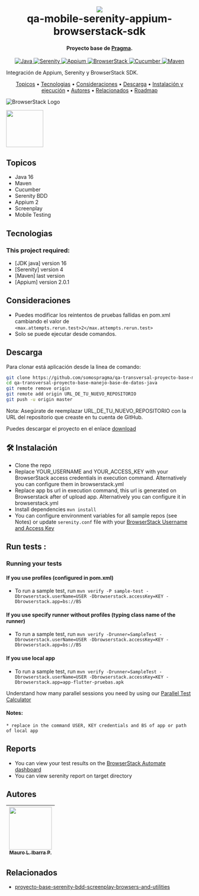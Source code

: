 <h1 align="center">
  <br>
  <a href="http://www.amitmerchant.com/electron-markdownify"><img src="https://f.hubspotusercontent20.net/hubfs/2829524/Copia%20de%20LOGOTIPO_original-2.png"></a>
  <br>
  qa-mobile-serenity-appium-browserstack-sdk
  <br>
</h1>

<h4 align="center">Proyecto base de <a href="https://github.com/karatelabs/karate" target="_blank">Pragma</a>.</h4>


<p align="center">
  <a href="https://www.oracle.com/java/technologies/javase-jdk16-downloads.html">
    <img src="https://img.shields.io/badge/Java-16-orange.svg" alt="Java">
  </a>
  <a href="https://serenity-bdd.info/">
    <img src="https://img.shields.io/badge/Serenity-BDD-blueviolet.svg" alt="Serenity">
  </a>
  <a href="https://appium.io/">
    <img src="https://img.shields.io/badge/Appium-Mobile_Testing-blue.svg" alt="Appium">
  </a>
  <a href="https://www.browserstack.com/">
    <img src="https://img.shields.io/badge/BrowserStack-Cross_Browser_Testing-lightgrey.svg" alt="BrowserStack">
  </a>
  <a href="https://cucumber.io/">
    <img src="https://img.shields.io/badge/Cucumber-BDD-green.svg" alt="Cucumber">
  </a>
  <a href="https://maven.apache.org/">
    <img src="https://img.shields.io/badge/Maven-Build_Tool-red.svg" alt="Maven">
  </a>
</p>

Integración de Appium, Serenity y BrowserStack SDK.

<p align="center">
  <a href="#topicos">Topicos</a> •
  <a href="#tecnologias">Tecnologias</a> •
  <a href="#consideraciones">Consideraciones</a> •
  <a href="#descarga">Descarga</a> •
  <a href="#instalación-y-ejecución">Instalación y ejecución</a> •
  <a href="#autores">Autores</a> •
  <a href="#relacionados">Relacionados</a> •
  <a href="#roadmap">Roadmap</a>
</p>

![BrowserStack Logo](https://d98b8t1nnulk5.cloudfront.net/production/images/layout/logo-header.png?1469004780)

<img src="https://serenity-bdd.info/wp-content/uploads/elementor/thumbs/serenity-bdd-pac9onzlqv9ebi90cpg4zsqnp28x4trd1adftgkwbq.png" height = "100">

## Topicos

* Java 16
* Maven
* Cucumber
* Serenity BDD
* Appium 2
* Screenplay
* Mobile Testing

## Tecnologias
### This project required:
- [JDK java] version 16
- [Serenity] version 4
- [Maven] last version
- [Appium] version 2.0.1

## Consideraciones
* Puedes modificar los reintentos de pruebas fallidas en pom.xml cambiando el valor de `<max.attempts.rerun.test>2</max.attempts.rerun.test>`
* Solo se puede ejecutar desde comandos.

## Descarga
Para clonar está aplicación desde la linea de comando:

```bash
git clone https://github.com/somospragma/qa-transversal-proyecto-base-manejo-base-de-datos-java
cd qa-transversal-proyecto-base-manejo-base-de-datos-java
git remote remove origin
git remote add origin URL_DE_TU_NUEVO_REPOSITORIO
git push -u origin master
```
Nota: Asegúrate de reemplazar URL_DE_TU_NUEVO_REPOSITORIO con la URL del repositorio que creaste en tu cuenta de GitHub.

Puedes descargar el proyecto en el enlace [download](https://github.com/somospragma/qa-transversal-proyecto-base-manejo-base-de-datos-java)

## 🛠️ Instalación

* Clone the repo
* Replace YOUR_USERNAME and YOUR_ACCESS_KEY with your BrowserStack access credentials in execution command. Alternatively you can configure them in browserstack.yml
* Replace app bs url in execution command, this url is generated on Browserstack after of upload app. Alternatively you can configure it in browserstack.yml
* Install dependencies `mvn install`
* You can configure environment variables for all sample repos (see Notes) or update `serenity.conf` file with your [BrowserStack Username and Access Key](https://www.browserstack.com/accounts/settings)


##   Run tests :

### Running your tests
#### If you use profiles (configured in pom.xml)
- To run a sample test, run `mvn verify -P sample-test -Dbrowserstack.userName=USER -Dbrowserstack.accessKey=KEY -Dbrowserstack.app=bs://BS`
#### If you use specify runner without profiles (typing class name of the runner)
- To run a sample test, run `mvn verify -Drunner=SampleTest -Dbrowserstack.userName=USER -Dbrowserstack.accessKey=KEY -Dbrowserstack.app=bs://BS`
#### If you use local app
- To run a sample test, run `mvn verify -Drunner=SampleTest -Dbrowserstack.userName=USER -Dbrowserstack.accessKey=KEY -Dbrowserstack.app=app-flutter-pruebas.apk`

Understand how many parallel sessions you need by using our [Parallel Test Calculator](https://www.browserstack.com/automate/parallel-calculator?ref=github)

#### Notes:
    * replace in the command USER, KEY credentials and BS of app or path of local app

## Reports
* You can view your test results on the [BrowserStack Automate dashboard](https://www.browserstack.com/app-automate)
* You can view serenity report on target directory

## Autores


| [<img src="https://gitlab.com/uploads/-/system/user/avatar/13437423/avatar.png?width=400" width=115><br><sub>Mauro L. Ibarra P.</sub>](https://gitlab.com/mauro.ibarrap) <br/> |
:------------------------------------------------------------------------------------------------------------------------------------------------------------------------------:|

## Relacionados

- [proyecto-base-serenity-bdd-screenplay-browsers-and-utilities](https://github.com/somospragma/qa-web-proyecto-base-serenity-bdd-screenplay-browsers-and-utilities)


